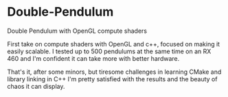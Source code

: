 # Double-Pendulum
Double Pendulum with OpenGL compute shaders

First take on compute shaders with OpenGL and c++, focused on making it easily scalable.
I tested up to 500 pendulums at the same time on an RX 460 and I'm confident it can take more with better hardware.

That's it, after some minors, but tiresome challenges in learning CMake and library linking in C++ 
I'm pretty satisfied with the results and the beauty of chaos it can display.
